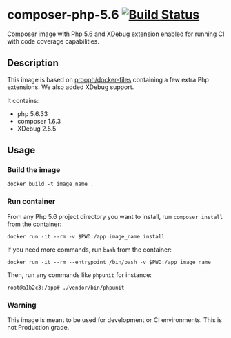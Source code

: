 # composer-php-5.6 [![Build Status](https://travis-ci.org/PathMotion/composer-php-5.6.svg?branch=master)](https://travis-ci.org/PathMotion/composer-php-5.6)
Composer image with Php 5.6 and XDebug extension enabled for running CI with code coverage capabilities.

## Description
This image is based on [prooph/docker-files](https://github.com/prooph/docker-files/tree/fad9c12cf74f84ea52f33b5483ad28e06d631e01/composer) containing a few extra Php extensions. We also added XDebug support.

It contains:
 - php 5.6.33
 - composer 1.6.3
 - XDebug 2.5.5

## Usage
### Build the image
```
docker build -t image_name .
```

### Run container
From any Php 5.6 project directory you want to install, run `composer install` from the container:
```
docker run -it --rm -v $PWD:/app image_name install
```

If you need more commands, run `bash` from the container:
```
docker run -it --rm --entrypoint /bin/bash -v $PWD:/app image_name
```
Then, run any commands like `phpunit` for instance:
```
root@a1b2c3:/app# ./vendor/bin/phpunit
```
### Warning
This image is meant to be used for development or CI environments. This is not Production grade.
